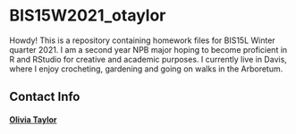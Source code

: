 # BIS15W2021_otaylor
Howdy! This is a repository containing homework files for BIS15L Winter quarter 2021. I am a second year NPB major hoping to become proficient in R and RStudio for creative and academic purposes. I currently live in Davis, where I enjoy crocheting, gardening and going on walks in the Arboretum. 
## Contact Info
#### [Olivia Taylor](oataylor@ucdavis.edu)
